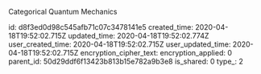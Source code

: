 Categorical Quantum Mechanics

id: d8f3ed0d98c545afb71c07c3478141e5
created_time: 2020-04-18T19:52:02.715Z
updated_time: 2020-04-18T19:52:02.774Z
user_created_time: 2020-04-18T19:52:02.715Z
user_updated_time: 2020-04-18T19:52:02.715Z
encryption_cipher_text: 
encryption_applied: 0
parent_id: 50d29ddf6f13423b813b15e782a9b3e8
is_shared: 0
type_: 2